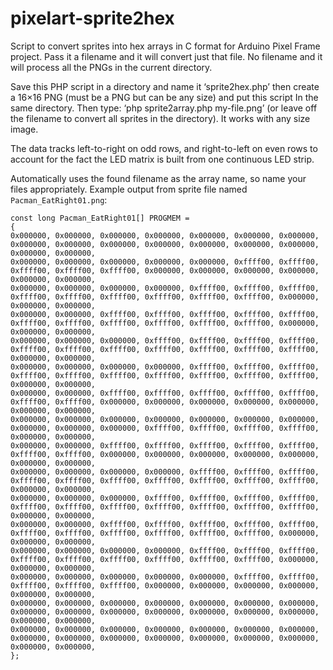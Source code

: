 # pixelart-sprite2hex

Script to convert sprites into hex arrays in C format for Arduino Pixel Frame project. Pass it a filename and it will convert just that file. No filename and it will process all the PNGs in the current directory. 

Save this PHP script in a directory and name it ‘sprite2hex.php’ then create a 16×16 PNG (must be a PNG but can be any size) and put this script In the same directory. Then type: ‘php sprite2array.php my-file.png’ (or leave off the filename to convert all sprites in the directory). It works with any size image.

The data tracks left-to-right on odd rows, and right-to-left on even rows to account for the fact the LED matrix is built from one continuous LED strip.

Automatically uses the found filename as the array name, so name your files appropriately. Example output from sprite file named `Pacman_EatRight01.png`:

```
const long Pacman_EatRight01[] PROGMEM = 
{
0x000000, 0x000000, 0x000000, 0x000000, 0x000000, 0x000000, 0x000000, 0x000000, 0x000000, 0x000000, 0x000000, 0x000000, 0x000000, 0x000000, 0x000000, 0x000000, 
0x000000, 0x000000, 0x000000, 0x000000, 0x000000, 0xffff00, 0xffff00, 0xffff00, 0xffff00, 0xffff00, 0x000000, 0x000000, 0x000000, 0x000000, 0x000000, 0x000000, 
0x000000, 0x000000, 0x000000, 0x000000, 0xffff00, 0xffff00, 0xffff00, 0xffff00, 0xffff00, 0xffff00, 0xffff00, 0xffff00, 0xffff00, 0x000000, 0x000000, 0x000000, 
0x000000, 0x000000, 0xffff00, 0xffff00, 0xffff00, 0xffff00, 0xffff00, 0xffff00, 0xffff00, 0xffff00, 0xffff00, 0xffff00, 0xffff00, 0x000000, 0x000000, 0x000000, 
0x000000, 0x000000, 0x000000, 0xffff00, 0xffff00, 0xffff00, 0xffff00, 0xffff00, 0xffff00, 0xffff00, 0xffff00, 0xffff00, 0xffff00, 0xffff00, 0x000000, 0x000000, 
0x000000, 0x000000, 0x000000, 0x000000, 0xffff00, 0xffff00, 0xffff00, 0xffff00, 0xffff00, 0xffff00, 0xffff00, 0xffff00, 0xffff00, 0xffff00, 0x000000, 0x000000, 
0x000000, 0x000000, 0xffff00, 0xffff00, 0xffff00, 0xffff00, 0xffff00, 0xffff00, 0xffff00, 0x000000, 0x000000, 0x000000, 0x000000, 0x000000, 0x000000, 0x000000, 
0x000000, 0x000000, 0x000000, 0x000000, 0x000000, 0x000000, 0x000000, 0x000000, 0x000000, 0x000000, 0xffff00, 0xffff00, 0xffff00, 0xffff00, 0x000000, 0x000000, 
0x000000, 0x000000, 0xffff00, 0xffff00, 0xffff00, 0xffff00, 0xffff00, 0xffff00, 0xffff00, 0x000000, 0x000000, 0x000000, 0x000000, 0x000000, 0x000000, 0x000000, 
0x000000, 0x000000, 0x000000, 0x000000, 0xffff00, 0xffff00, 0xffff00, 0xffff00, 0xffff00, 0xffff00, 0xffff00, 0xffff00, 0xffff00, 0xffff00, 0x000000, 0x000000, 
0x000000, 0x000000, 0x000000, 0xffff00, 0xffff00, 0xffff00, 0xffff00, 0xffff00, 0xffff00, 0xffff00, 0xffff00, 0xffff00, 0xffff00, 0xffff00, 0x000000, 0x000000, 
0x000000, 0x000000, 0xffff00, 0xffff00, 0xffff00, 0xffff00, 0xffff00, 0xffff00, 0xffff00, 0xffff00, 0xffff00, 0xffff00, 0xffff00, 0x000000, 0x000000, 0x000000, 
0x000000, 0x000000, 0x000000, 0x000000, 0xffff00, 0xffff00, 0xffff00, 0xffff00, 0xffff00, 0xffff00, 0xffff00, 0xffff00, 0xffff00, 0x000000, 0x000000, 0x000000, 
0x000000, 0x000000, 0x000000, 0x000000, 0x000000, 0xffff00, 0xffff00, 0xffff00, 0xffff00, 0xffff00, 0x000000, 0x000000, 0x000000, 0x000000, 0x000000, 0x000000, 
0x000000, 0x000000, 0x000000, 0x000000, 0x000000, 0x000000, 0x000000, 0x000000, 0x000000, 0x000000, 0x000000, 0x000000, 0x000000, 0x000000, 0x000000, 0x000000, 
0x000000, 0x000000, 0x000000, 0x000000, 0x000000, 0x000000, 0x000000, 0x000000, 0x000000, 0x000000, 0x000000, 0x000000, 0x000000, 0x000000, 0x000000, 0x000000, 
};
```

